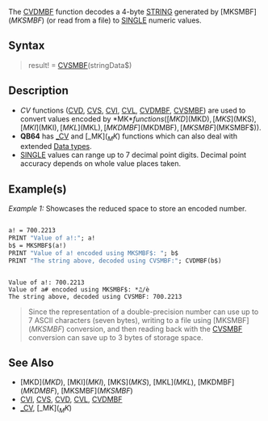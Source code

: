 The [CVDMBF](CVDMBF) function decodes a 4-byte [STRING](STRING) generated by [MKSMBF$](MKSMBF$) (or read from a file) to [SINGLE](SINGLE) numeric values.

## Syntax

> result! = [CVSMBF](CVSMBF)(stringData$)

## Description

* *CV* functions ([CVD](CVD), [CVS](CVS), [CVI](CVI), [CVL](CVL), [CVDMBF](CVDMBF), [CVSMBF](CVSMBF)) are used to convert values encoded by *MK$* functions ([MKD$](MKD$), [MKS$](MKS$), [MKI$](MKI$), [MKL$](MKL$), [MKDMBF$](MKDMBF$), [MKSMBF$](MKSMBF$)).
* **QB64** has [_CV](_CV) and [_MK$](_MK$) functions which can also deal with extended [Data types](Data-types).
* [SINGLE](SINGLE) values can range up to 7 decimal point digits. Decimal point accuracy depends on whole value places taken.

## Example(s)

*Example 1:* Showcases the reduced space to store an encoded number.

```vb

a! = 700.2213
PRINT "Value of a!:"; a!
b$ = MKSMBF$(a!)
PRINT "Value of a! encoded using MKSMBF$: "; b$
PRINT "The string above, decoded using CVSMBF:"; CVDMBF(b$)

```

```text

Value of a!: 700.2213
Value of a# encoded using MKSMBF$: *♫/è
The string above, decoded using CVSMBF: 700.2213

```

> Since the representation of a double-precision number can use up to 7 ASCII characters (seven bytes), writing to a file using [MKSMBF$](MKSMBF$) conversion, and then reading back with the [CVSMBF](CVSMBF) conversion can save up to 3 bytes of storage space.

## See Also

* [MKD$](MKD$), [MKI$](MKI$), [MKS$](MKS$), [MKL$](MKL$), [MKDMBF$](MKDMBF$), [MKSMBF$](MKSMBF$)
* [CVI](CVI), [CVS](CVS), [CVD](CVD), [CVL](CVL), [CVDMBF](CVDMBF)
* [_CV](_CV), [_MK$](_MK$)
